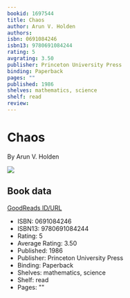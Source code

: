```yaml
---
bookid: 1697544
title: Chaos
author: Arun V. Holden
authors: 
isbn: 0691084246
isbn13: 9780691084244
rating: 5
avgrating: 3.50
publisher: Princeton University Press
binding: Paperback
pages: ""
published: 1986
shelves: mathematics, science
shelf: read
review: 
---
```


# Chaos

By Arun V. Holden

![](https://i.gr-assets.com/images/S/compressed.photo.goodreads.com/books/1245120003l/1697544.jpg)

## Book data

[GoodReads ID/URL](https://www.goodreads.com/book/show/1697544)

- ISBN: 0691084246
- ISBN13: 9780691084244
- Rating: 5
- Average Rating: 3.50
- Published: 1986
- Publisher: Princeton University Press
- Binding: Paperback
- Shelves: mathematics, science
- Shelf: read
- Pages: ""

